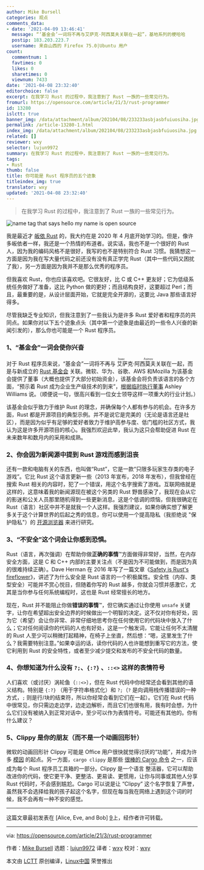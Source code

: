 ```yaml
---
author: Mike Bursell
categories: 观点
comments_data:
- date: '2021-04-09 13:46:41'
  message: “‘基金会’一词将不再与艾萨克·阿西莫夫关联在一起”，基地系列的梗哈哈
  postip: 183.203.223.7
  username: 来自山西的 Firefox 75.0|Ubuntu 用户
count:
  commentnum: 1
  favtimes: 0
  likes: 0
  sharetimes: 0
  viewnum: 7433
date: '2021-04-08 23:32:40'
editorchoice: false
excerpt: 在我学习 Rust 的过程中，我注意到了 Rust 一族的一些常见行为。
fromurl: https://opensource.com/article/21/3/rust-programmer
id: 13280
islctt: true
banner_img: /data/attachment/album/202104/08/233233asbjasbfuiuosiha.jpg
permalink: /article-13280-1.html
index_img: /data/attachment/album/202104/08/233233asbjasbfuiuosiha.jpg.thumb.jpg
related: []
reviewer: wxy
selector: lujun9972
summary: 在我学习 Rust 的过程中，我注意到了 Rust 一族的一些常见行为。
tags:
- Rust
thumb: false
title: 你可能是 Rust 程序员的五个迹象
titleindex_img: true
translator: wxy
updated: '2021-04-08 23:32:40'
---
```



> 
> 在我学习 Rust 的过程中，我注意到了 Rust 一族的一些常见行为。
> 
> 
> 


![](/data/attachment/album/202104/08/233233asbjasbfuiuosiha.jpg "name tag that says hello my name is open source")


我是最近才 [皈依 Rust](https://opensource.com/article/20/6/why-rust) 的，我大约在是 2020 年 4 月底开始学习的。但是，像许多皈依者一样，我还是一个热情的布道者。说实话，我也不是一个很好的 Rust 人，因为我的编码风格不是很好，我写的也不是特别符合 Rust 习惯。我猜想这一方面是因为我在写大量代码之前还没有没有真正学完 Rust（其中一些代码又困扰了我），另一方面是因为我并不是那么优秀的程序员。


但我喜欢 Rust，你也应该喜欢吧。它很友好，比 C 或 C++ 更友好；它为低级系统任务做好了准备，这比 Python 做的更好；而且结构良好，这要超过 Perl；而且，最重要的是，从设计层面开始，它就是完全开源的，这要比 Java 那些语言好得多。


尽管我缺乏专业知识，但我注意到了一些我认为是许多 Rust 爱好者和程序员的共同点。如果你对以下五个迹象点头（其中第一个迹象是由最近的一些令人兴奋的新闻引发的），那么你也可能是一个 Rust 程序员。


### 1、“基金会”一词会使你兴奋


对于 Rust 程序员来说，“基金会”一词将不再与<ruby> 艾萨克·阿西莫夫 <rt>  Isaac Asimov </rt></ruby>关联在一起，而是与新成立的 [Rust 基金会](https://foundation.rust-lang.org/) 关联。微软、华为、谷歌、AWS 和Mozilla 为该基金会提供了董事（大概也提供了大部分初始资金），该基金会将负责该语言的各个方面，“预示着 Rust 成为企业生产级技术的到来”，[根据临时执行董事](https://foundation.rust-lang.org/posts/2021-02-08-hello-world/) Ashley Williams 说。（顺便说一句，很高兴看到一位女士领导这样一项重大的行业计划。）


该基金会似乎致力于维护 Rust 的理念，并确保每个人都有参与的机会。在许多方面，Rust 都是开源项目的典型示例。并不是说它是完美的（无论是语言还是社区），而是因为似乎有足够的爱好者致力于维护高参与度、低门槛的社区方式，我认为这是许多开源项目的核心。我强烈欢迎此举，我认为这只会帮助促进 Rust 在未来数年和数月内的采用和成熟。


### 2、你会因为新闻源中提到 Rust 游戏而感到沮丧


还有一款和电脑有关的东西，也叫做“Rust”，它是一款“只限多玩家生存类的电子游戏”。它比 Rust 这个语言更新一些（2013 年宣布，2018 年发布），但我曾经在搜索 Rust 相关的内容时，犯了一个错误，用这个名字搜索了游戏。互联网络就是这样的，这意味着我的新闻源现在被这个另类的 Rust 野兽感染了，我现在会从它的影迷和公关人员那里随机得到一些更新消息。这是个低调的烦恼，但我很确定在 Rust（语言）社区中并不是就我一个人这样。我强烈建议，如果你确实想了解更多关于这个计算世界的后起之秀的信息，你可以使用一个提高隐私（我拒绝说 "保护隐私"）的 [开源浏览器](https://opensource.com/article/19/7/open-source-browsers) 来进行研究。


### 3、“不安全”这个词会让你感到恐惧。


Rust（语言，再次强调）在帮助你做**正确的事情**™方面做得非常好，当然，在内存安全方面，这是 C 和 C++ 内部的主要关注点（不是因为不可能做到，而是因为真的很难持续正确）。Dave Herman 在 2016 年写了一篇文章《[Safety is Rust's fireflower](https://www.thefeedbackloop.xyz/safety-is-rusts-fireflower/)》，讲述了为什么安全是 Rust 语言的一个积极属性。安全性（内存、类型安全）可能并不赏心悦目，但随着你写的 Rust 越多，你就会习惯并感激它，尤其是当你参与任何系统编程时，这也是 Rust 经常擅长的地方。


现在，Rust 并不能阻止你做**错误的事情**™，但它确实通过让你使用 `unsafe` 关键字，让你在希望超出安全边界的时候做出一个明智的决定。这不仅对你有好处，因为它（希望）会让你非常、非常仔细地思考你在任何使用它的代码块中放入了什么；它对任何阅读你的代码的人也有好处，这是一个触发词，它能让任何不太清醒的 Rust 人至少可以稍微打起精神，在椅子上坐直，然后想：“嗯，这里发生了什么？我需要特别注意。”如果幸运的话，读你代码的人也许能想到重写它的方法，使它利用到 Rust 的安全特性，或者至少减少提交和发布的不安全代码的数量。


### 4、你想知道为什么没有 `?;`、`{:?}` 、`::<>` 这样的表情符号


人们喜欢（或讨厌）涡轮鱼（`::<>`），但在 Rust 代码中你经常还会看到其他的语义结构。特别是 `{:?}` （用于字符串格式化）和 `?;`（`?` 是向调用栈传播错误的一种方式，`;` 则是行/块的结束符，所以你经常会看到它们在一起）。它们在 Rust 代码中很常见，你只需边走边学，边走边解析，而且它们也很有用，我有时会想，为什么它们没有被纳入到正常对话中，至少可以作为表情符号。可能还有其他的。你有什么建议？


### 5、Clippy 是你的朋友（而不是一个动画回形针）


微软的动画回形针 Clippy 可能是 Office 用户很快就觉得讨厌的“功能”，并成为许多 [模因](https://knowyourmeme.com/memes/clippy) 的起点。另一方面，`cargo clippy` 是那些 [很棒的 Cargo 命令](https://opensource.com/article/20/11/commands-rusts-cargo) 之一，应该成为每个 Rust 程序员工具箱的一部分。Clippy 是一个语言<ruby> 整洁器 <rt>  Linter </rt></ruby>，它可以帮助改进你的代码，使它更干净、更整洁、更易读、更惯用，让你与同事或其他人分享 Rust 代码时，不会感到尴尬。Cargo 可以说是让 “Clippy” 这个名字恢复了声誉，虽然我不会选择给我的孩子起这个名字，但现在每当我在网络上遇到这个词的时候，我不会再有一种不安的感觉。




---


这篇文章最初发表在 [Alice, Eve, and Bob] [9](https://aliceevebob.com/2021/02/09/5-signs-that-you-may-be-a-rust-programmer/)上，经作者许可转载。




---


via: <https://opensource.com/article/21/3/rust-programmer>


作者：[Mike Bursell](https://opensource.com/users/mikecamel) 选题：[lujun9972](https://github.com/lujun9972) 译者：[wxy](https://github.com/wxy) 校对：[wxy](https://github.com/wxy)


本文由 [LCTT](https://github.com/LCTT/TranslateProject) 原创编译，[Linux中国](https://linux.cn/) 荣誉推出